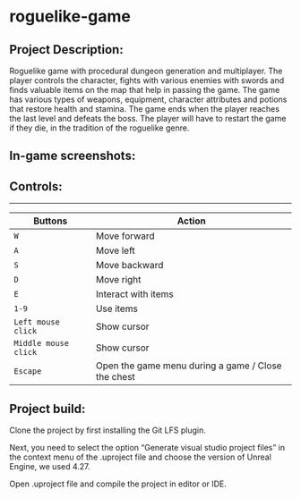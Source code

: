 # roguelike-game

## Project Description:

Roguelike game with procedural dungeon generation and multiplayer. The player controls the character, fights with various enemies with swords and finds valuable items on the map that help in passing the game. The game has various types of weapons, equipment, character attributes and potions that restore health and stamina. The game ends when the player reaches the last level and defeats the boss. The player will have to restart the game if they die, in the tradition of the roguelike genre.

## In-game screenshots:

## Controls:
---

| Buttons | Action | 
| --- | --- | 
| `W` | Move forward | 
| `A` | Move left | 
| `S` | Move backward |
| `D` | Move right | 
| `E` | Interact with items |
| `1-9` | Use items |
| `Left mouse click` | Show cursor |
| `Middle mouse click` | Show cursor |
| `Escape` | Open the game menu during a game / Close the chest | |

## Project build:

Clone the project by first installing the Git LFS plugin. 

Next, you need to select the option “Generate visual studio project files” in the context menu of the .uproject file and choose the version of Unreal Engine, we used 4.27.

Open .uproject file and compile the project in editor or IDE. 
